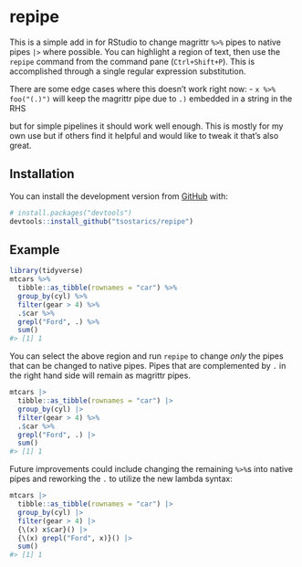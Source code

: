 
<!-- README.md is generated from README.Rmd. Please edit that file -->

# repipe

<!-- badges: start -->
<!-- badges: end -->

This is a simple add in for RStudio to change magrittr `%>%` pipes to
native pipes `|>` where possible. You can highlight a region of text,
then use the `repipe` command from the command pane (`Ctrl+Shift+P`).
This is accomplished through a single regular expression substitution.

There are some edge cases where this doesn’t work right now: -
`x %>% foo("(.)")` will keep the magrittr pipe due to `.)` embedded in a
string in the RHS

but for simple pipelines it should work well enough. This is mostly for
my own use but if others find it helpful and would like to tweak it
that’s also great.

## Installation

You can install the development version from
[GitHub](https://github.com/) with:

``` r
# install.packages("devtools")
devtools::install_github("tsostarics/repipe")
```

## Example

``` r
library(tidyverse)
mtcars %>% 
  tibble::as_tibble(rownames = "car") %>% 
  group_by(cyl) %>% 
  filter(gear > 4) %>% 
  .$car %>% 
  grepl("Ford", .) %>% 
  sum()
#> [1] 1
```

You can select the above region and run `repipe` to change *only* the
pipes that can be changed to native pipes. Pipes that are complemented
by `.` in the right hand side will remain as magrittr pipes.

``` r
mtcars |> 
  tibble::as_tibble(rownames = "car") |> 
  group_by(cyl) |> 
  filter(gear > 4) %>% 
  .$car %>% 
  grepl("Ford", .) |> 
  sum()
#> [1] 1
```

Future improvements could include changing the remaining `%>%`s into
native pipes and reworking the `.` to utilize the new lambda syntax:

``` r
mtcars |> 
  tibble::as_tibble(rownames = "car") |> 
  group_by(cyl) |> 
  filter(gear > 4) |>
  {\(x) x$car}() |>
  {\(x) grepl("Ford", x)}() |> 
  sum()
#> [1] 1
```
